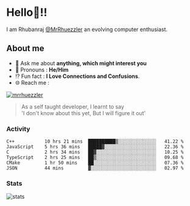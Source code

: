 
  
  
# Hello:wave:!!
I am Rhubanraj [@MrRhuezzler](https://github.com/MrRhuezzler) an evolving computer enthusiast.

## About me
<!-- - :sparkles: I'm currently working on [**de-viz**](https://github.com/MrRhuezzler/de-viz) -->
<!-- - :sparkles: Previously worked in [**Journal Management System**](https://manuscript.psgtech.ac.in) -->
<!-- - :book: I'm currently learning **Microservices Architecture** -->
- :speech_balloon: Ask me about **anything, which might interest you**
- :man: Pronouns : **He/Him**
- :interrobang: Fun fact : **I Love Connections and Confusions**.
- :globe_with_meridians: Reach me :  
  
[![mrrhuezzler](https://img.shields.io/badge/LinkedIn-0077B5?style=for-the-badge&logo=linkedin&logoColor=white)](https://www.linkedin.com/in/mrrhuezzler/)
<!--
### Interesting things, I found :bangbang:
-->
<!--
## Skills

## Drop a, Hi !
-->

<!-- 
Quotes
>  Always we overestimate the amount of work we can do in a day,  
>  and underestimate the amount we can do in our lifetime.
-->

> As a self taught developer, I learnt to say  
> 'I don't know about this yet, But I will figure it out'

### Activity
<!--START_SECTION:waka-->

```text
C++           10 hrs 21 mins  ██████████▒░░░░░░░░░░░░░░   41.22 %
JavaScript    5 hrs 36 mins   █████▓░░░░░░░░░░░░░░░░░░░   22.36 %
C             2 hrs 34 mins   ██▓░░░░░░░░░░░░░░░░░░░░░░   10.25 %
TypeScript    2 hrs 25 mins   ██▒░░░░░░░░░░░░░░░░░░░░░░   09.68 %
CMake         1 hr 50 mins    ██░░░░░░░░░░░░░░░░░░░░░░░   07.36 %
JSON          44 mins         ▓░░░░░░░░░░░░░░░░░░░░░░░░   02.97 %
```

<!--END_SECTION:waka-->

### Stats
![stats](https://github-readme-streak-stats.herokuapp.com/?user=MrRhuezzler)
